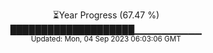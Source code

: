 <p align="center">
⏳Year Progress (67.47 %) <br>
████████████████████▁▁▁▁▁▁▁▁▁▁ <br>
<sub>Updated: Mon, 04 Sep 2023 06:03:06 GMT</sub>
</p>

